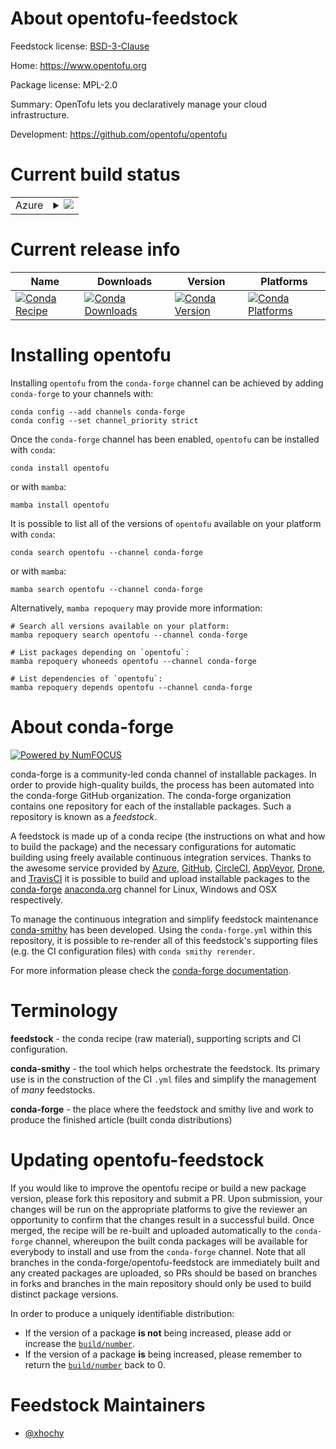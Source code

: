 About opentofu-feedstock
========================

Feedstock license: [BSD-3-Clause](https://github.com/conda-forge/opentofu-feedstock/blob/main/LICENSE.txt)

Home: https://www.opentofu.org

Package license: MPL-2.0

Summary: OpenTofu lets you declaratively manage your cloud infrastructure.

Development: https://github.com/opentofu/opentofu

Current build status
====================


<table>
    
  <tr>
    <td>Azure</td>
    <td>
      <details>
        <summary>
          <a href="https://dev.azure.com/conda-forge/feedstock-builds/_build/latest?definitionId=22064&branchName=main">
            <img src="https://dev.azure.com/conda-forge/feedstock-builds/_apis/build/status/opentofu-feedstock?branchName=main">
          </a>
        </summary>
        <table>
          <thead><tr><th>Variant</th><th>Status</th></tr></thead>
          <tbody><tr>
              <td>linux_64</td>
              <td>
                <a href="https://dev.azure.com/conda-forge/feedstock-builds/_build/latest?definitionId=22064&branchName=main">
                  <img src="https://dev.azure.com/conda-forge/feedstock-builds/_apis/build/status/opentofu-feedstock?branchName=main&jobName=linux&configuration=linux%20linux_64_" alt="variant">
                </a>
              </td>
            </tr><tr>
              <td>linux_aarch64</td>
              <td>
                <a href="https://dev.azure.com/conda-forge/feedstock-builds/_build/latest?definitionId=22064&branchName=main">
                  <img src="https://dev.azure.com/conda-forge/feedstock-builds/_apis/build/status/opentofu-feedstock?branchName=main&jobName=linux&configuration=linux%20linux_aarch64_" alt="variant">
                </a>
              </td>
            </tr><tr>
              <td>linux_ppc64le</td>
              <td>
                <a href="https://dev.azure.com/conda-forge/feedstock-builds/_build/latest?definitionId=22064&branchName=main">
                  <img src="https://dev.azure.com/conda-forge/feedstock-builds/_apis/build/status/opentofu-feedstock?branchName=main&jobName=linux&configuration=linux%20linux_ppc64le_" alt="variant">
                </a>
              </td>
            </tr><tr>
              <td>osx_64</td>
              <td>
                <a href="https://dev.azure.com/conda-forge/feedstock-builds/_build/latest?definitionId=22064&branchName=main">
                  <img src="https://dev.azure.com/conda-forge/feedstock-builds/_apis/build/status/opentofu-feedstock?branchName=main&jobName=osx&configuration=osx%20osx_64_" alt="variant">
                </a>
              </td>
            </tr><tr>
              <td>osx_arm64</td>
              <td>
                <a href="https://dev.azure.com/conda-forge/feedstock-builds/_build/latest?definitionId=22064&branchName=main">
                  <img src="https://dev.azure.com/conda-forge/feedstock-builds/_apis/build/status/opentofu-feedstock?branchName=main&jobName=osx&configuration=osx%20osx_arm64_" alt="variant">
                </a>
              </td>
            </tr><tr>
              <td>win_64</td>
              <td>
                <a href="https://dev.azure.com/conda-forge/feedstock-builds/_build/latest?definitionId=22064&branchName=main">
                  <img src="https://dev.azure.com/conda-forge/feedstock-builds/_apis/build/status/opentofu-feedstock?branchName=main&jobName=win&configuration=win%20win_64_" alt="variant">
                </a>
              </td>
            </tr>
          </tbody>
        </table>
      </details>
    </td>
  </tr>
</table>

Current release info
====================

| Name | Downloads | Version | Platforms |
| --- | --- | --- | --- |
| [![Conda Recipe](https://img.shields.io/badge/recipe-opentofu-green.svg)](https://anaconda.org/conda-forge/opentofu) | [![Conda Downloads](https://img.shields.io/conda/dn/conda-forge/opentofu.svg)](https://anaconda.org/conda-forge/opentofu) | [![Conda Version](https://img.shields.io/conda/vn/conda-forge/opentofu.svg)](https://anaconda.org/conda-forge/opentofu) | [![Conda Platforms](https://img.shields.io/conda/pn/conda-forge/opentofu.svg)](https://anaconda.org/conda-forge/opentofu) |

Installing opentofu
===================

Installing `opentofu` from the `conda-forge` channel can be achieved by adding `conda-forge` to your channels with:

```
conda config --add channels conda-forge
conda config --set channel_priority strict
```

Once the `conda-forge` channel has been enabled, `opentofu` can be installed with `conda`:

```
conda install opentofu
```

or with `mamba`:

```
mamba install opentofu
```

It is possible to list all of the versions of `opentofu` available on your platform with `conda`:

```
conda search opentofu --channel conda-forge
```

or with `mamba`:

```
mamba search opentofu --channel conda-forge
```

Alternatively, `mamba repoquery` may provide more information:

```
# Search all versions available on your platform:
mamba repoquery search opentofu --channel conda-forge

# List packages depending on `opentofu`:
mamba repoquery whoneeds opentofu --channel conda-forge

# List dependencies of `opentofu`:
mamba repoquery depends opentofu --channel conda-forge
```


About conda-forge
=================

[![Powered by
NumFOCUS](https://img.shields.io/badge/powered%20by-NumFOCUS-orange.svg?style=flat&colorA=E1523D&colorB=007D8A)](https://numfocus.org)

conda-forge is a community-led conda channel of installable packages.
In order to provide high-quality builds, the process has been automated into the
conda-forge GitHub organization. The conda-forge organization contains one repository
for each of the installable packages. Such a repository is known as a *feedstock*.

A feedstock is made up of a conda recipe (the instructions on what and how to build
the package) and the necessary configurations for automatic building using freely
available continuous integration services. Thanks to the awesome service provided by
[Azure](https://azure.microsoft.com/en-us/services/devops/), [GitHub](https://github.com/),
[CircleCI](https://circleci.com/), [AppVeyor](https://www.appveyor.com/),
[Drone](https://cloud.drone.io/welcome), and [TravisCI](https://travis-ci.com/)
it is possible to build and upload installable packages to the
[conda-forge](https://anaconda.org/conda-forge) [anaconda.org](https://anaconda.org/)
channel for Linux, Windows and OSX respectively.

To manage the continuous integration and simplify feedstock maintenance
[conda-smithy](https://github.com/conda-forge/conda-smithy) has been developed.
Using the ``conda-forge.yml`` within this repository, it is possible to re-render all of
this feedstock's supporting files (e.g. the CI configuration files) with ``conda smithy rerender``.

For more information please check the [conda-forge documentation](https://conda-forge.org/docs/).

Terminology
===========

**feedstock** - the conda recipe (raw material), supporting scripts and CI configuration.

**conda-smithy** - the tool which helps orchestrate the feedstock.
                   Its primary use is in the construction of the CI ``.yml`` files
                   and simplify the management of *many* feedstocks.

**conda-forge** - the place where the feedstock and smithy live and work to
                  produce the finished article (built conda distributions)


Updating opentofu-feedstock
===========================

If you would like to improve the opentofu recipe or build a new
package version, please fork this repository and submit a PR. Upon submission,
your changes will be run on the appropriate platforms to give the reviewer an
opportunity to confirm that the changes result in a successful build. Once
merged, the recipe will be re-built and uploaded automatically to the
`conda-forge` channel, whereupon the built conda packages will be available for
everybody to install and use from the `conda-forge` channel.
Note that all branches in the conda-forge/opentofu-feedstock are
immediately built and any created packages are uploaded, so PRs should be based
on branches in forks and branches in the main repository should only be used to
build distinct package versions.

In order to produce a uniquely identifiable distribution:
 * If the version of a package **is not** being increased, please add or increase
   the [``build/number``](https://docs.conda.io/projects/conda-build/en/latest/resources/define-metadata.html#build-number-and-string).
 * If the version of a package **is** being increased, please remember to return
   the [``build/number``](https://docs.conda.io/projects/conda-build/en/latest/resources/define-metadata.html#build-number-and-string)
   back to 0.

Feedstock Maintainers
=====================

* [@xhochy](https://github.com/xhochy/)

